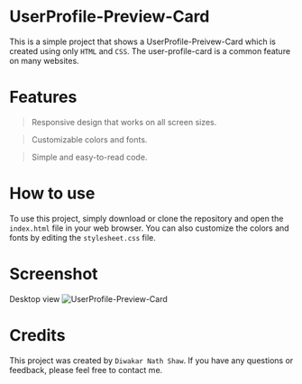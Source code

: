 # UserProfile-Preview-Card
This is a simple project that shows a UserProfile-Preivew-Card which is created using only `HTML` and `CSS`. The user-profile-card is a common feature on many websites.

# Features
> Responsive design that works on all screen sizes.

> Customizable colors and fonts.

> Simple and easy-to-read code.

# How to use
To use this project, simply download or clone the repository and open the `index.html` file in your web browser. You can also customize the colors and fonts by editing the `stylesheet.css` file.

# Screenshot
Desktop view
![UserProfile-Preview-Card](https://user-images.githubusercontent.com/42217482/234345904-705c1e0e-a880-41a1-9705-1859b4c672aa.png)


# Credits
This project was created by `Diwakar Nath Shaw`. If you have any questions or feedback, please feel free to contact me.
